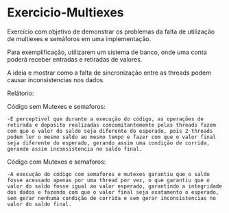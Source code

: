 # Exercicio-Multiexes
Exercício com objetivo de demonstrar os problemas da falta de utilização de multiexes e semáforos em uma implementação.

Para exemplificação, utilizarem um sistema de banco, onde uma conta poderá receber entradas e retiradas de valores.

A ideia e mostrar como a falta de sincronização entre as threads podem causar inconsistencias nos dados.

Relátorio:

Código sem Mutexes e semaforos:

    -É perceptivel que durante a execução do código, as operações de retirada e deposito realizadas concomitantemente pelas threads fazem com que o valor do saldo seja diferente do esperado, pois 2 threads podem ler o mesmo saldo ao mesmo tempo e fazer com que o valor final seja diferente do esperado, gerando assim uma condição de corrida, gerando assim inconsistencia no saldo final.

Código com Mutexes e semaforos:

    -A execução do código com semaforos e mutexes garantiu que o saldo fosse acessado apenas por uma thread por vez, o que garantiu que o valor do saldo fosse igual ao valor esperado, garantindo a integridade dos dados e fazendo com que o valor final seja exatamento o esperado, sem gerar nenhuma condição de corrida e sem gerar inconsistencias no valor do saldo final.


